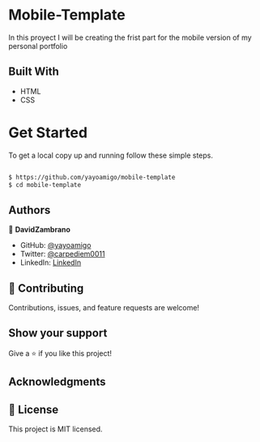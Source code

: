 # Mobile-Template
In this proyect I will be creating the frist part  for the mobile version of my personal portfolio 

## Built With
- HTML
- CSS
# Get Started

To get a local copy up and running follow these simple steps.

```bash

$ https://github.com/yayoamigo/mobile-template
$ cd mobile-template

```

## Authors

👤 **DavidZambrano**

- GitHub: [@yayoamigo](https://github.com/yayoamigo)
- Twitter: [@carpediem0011](https://twitter.com/carpediem0011)
- LinkedIn: [LinkedIn](https://www.linkedin.com/in/david-zambrano-corral-b87a4198/)


## 🤝 Contributing

Contributions, issues, and feature requests are welcome!



## Show your support

Give a ⭐️ if you like this project!

## Acknowledgments


## 📝 License

This project is MIT licensed.

